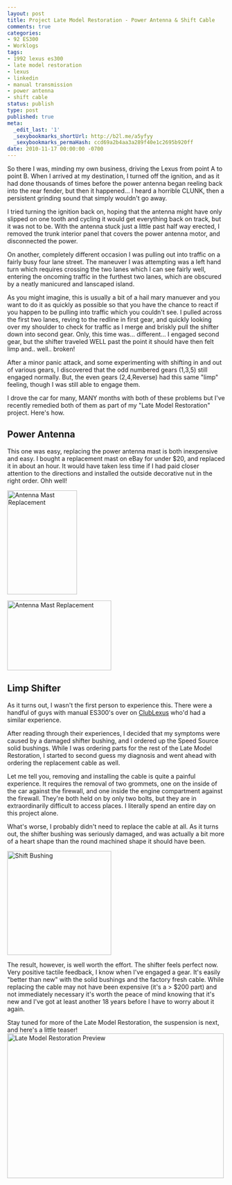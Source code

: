 ```yaml
---
layout: post
title: Project Late Model Restoration - Power Antenna & Shift Cable
comments: true
categories:
- 92 ES300
- Worklogs
tags:
- 1992 lexus es300
- late model restoration
- lexus
- linkedin
- manual transmission
- power antenna
- shift cable
status: publish
type: post
published: true
meta:
  _edit_last: '1'
  _sexybookmarks_shortUrl: http://b2l.me/a5yfyy
  _sexybookmarks_permaHash: ccd69a2b4aa3a289f40e1c2695b920ff
date: 2010-11-17 00:00:00 -0700
---
```

So there I was, minding my own business, driving the Lexus from point A to point B.  When I arrived at my destination, I turned off the ignition, and as it had done thousands of times before the power antenna began reeling back into the rear fender, but then it happened...  I heard a horrible CLUNK, then a persistent grinding sound that simply wouldn't go away.

I tried turning the ignition back on, hoping that the antenna might have only slipped on one tooth and cycling it would get everything back on track, but it was not to be.  With the antenna stuck just a little past half way erected, I removed the trunk interior panel that covers the power antenna motor, and disconnected the power.

On another, completely different occasion I was pulling out into traffic on a fairly busy four lane street.  The maneuver I was attempting was a left hand turn which requires crossing the two lanes which I can see fairly well, entering the oncoming traffic in the furthest two lanes, which are obscured by a neatly manicured and lanscaped island.

As you might imagine, this is usually a bit of a hail mary manuever and you want to do it as quickly as possible so that you have the chance to react if you happen to be pulling into traffic which you couldn't see.  I pulled across the first two lanes, reving to the redline in first gear, and quickly looking over my shoulder to check for traffic as I merge and briskly pull the shifter down into second gear.  Only, this time was... different...  I engaged second gear, but the shifter traveled WELL past the point it should have then felt limp and.. well.. broken!

After a minor panic attack, and some experimenting with shifting in and out of various gears, I discovered that the odd numbered gears (1,3,5) still engaged normally.  But, the even gears (2,4,Reverse) had this same "limp" feeling, though I was still able to engage them.

I drove the car for many, MANY months with both of these problems but I've recently remedied both of them as part of my "Late Model Restoration" project.  Here's how.

<h2>Power Antenna</h2>
This one was easy, replacing the power antenna mast is both inexpensive and easy.  I bought a replacement mast on eBay for under $20, and replaced it in about an hour.  It would have taken less time if I had paid closer attention to the directions and installed the outside decorative nut in the right order.  Ohh well!

<p>
<a href="http://www.flickr.com/photos/rgeyer/4965399711/" title="Antenna Mast Replacement by qwikrex, on Flickr"><img src="http://farm5.static.flickr.com/4154/4965399711_5fcbc972e2_m.jpg" width="161" height="240" alt="Antenna Mast Replacement" class="alignleft"/></a>

<a href="http://www.flickr.com/photos/rgeyer/4966000764/" title="Antenna Mast Replacement by qwikrex, on Flickr"><img src="http://farm5.static.flickr.com/4090/4966000764_1c9ec1a9aa_m.jpg" width="240" height="161" alt="Antenna Mast Replacement"/></a>
</p>

<div style="clear:both;">
<h2>Limp Shifter</h2>
As it turns out, I wasn't the first person to experience this.  There were a handful of guys with manual ES300's over on <a href="http://www.clublexus.com/forums/es300-and-es330/478465-shift-cable-bushing-transmission-terminal-replacement-firstgen-92-93-a.html">ClubLexus</a> who'd had a similar experience.

After reading through their experiences, I decided that my symptoms were caused by a damaged shifter bushing, and I ordered up the Speed Source solid bushings.  While I was ordering parts for the rest of the Late Model Restoration, I started to second guess my diagnosis and went ahead with ordering the replacement cable as well.

Let me tell you, removing and installing the cable is quite a painful experience.  It requires the removal of two grommets, one on the inside of the car against the firewall, and one inside the engine compartment against the firewall.  They're both held on by only two bolts, but they are in extraordinarily difficult to access places.  I literally spend an entire day on this project alone.

What's worse, I probably didn't need to replace the cable at all.  As it turns out, the shifter bushing was seriously damaged, and was actually a bit more of a heart shape than the round machined shape it should have been.
</div>

<a href="http://www.flickr.com/photos/rgeyer/5115809900/" title="Shift Bushing by qwikrex, on Flickr"><img src="http://farm5.static.flickr.com/4112/5115809900_681de2113b_m.jpg" width="240" height="240" alt="Shift Bushing" class="aligncenter" /></a>

The result, however, is well worth the effort.  The shifter feels perfect now.  Very positive tactile feedback, I know when I've engaged a gear.  It's easily "better than new" with the solid bushings and the factory fresh cable.  While replacing the cable may not have been expensive (it's a > $200 part) and not immediately necessary it's worth the peace of mind knowing that it's new and I've got at least another 18 years before I have to worry about it again.

Stay tuned for more of the Late Model Restoration, the suspension is next, and here's a little teaser!
<a href="http://www.flickr.com/photos/rgeyer/4997297360/" title="Late Model Restoration Preview by qwikrex, on Flickr"><img src="http://farm5.static.flickr.com/4145/4997297360_676624a74b.jpg" width="500" height="334" alt="Late Model Restoration Preview" class="aligncenter"/></a>
